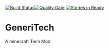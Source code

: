 [![Build Status](http://144.217.11.180:8111/app/rest/builds/buildType:Generitech_Build/statusIcon)](http://144.217.11.180:8111/viewType.html?buildTypeId=Generitech_Build)[![Quality Gate](http://144.217.11.180:9000/api/badges/gate?key=key-1:master)](http://144.217.11.180:9000/dashboard?id=key-1%3Amaster)
[![Stories in Ready](https://badge.waffle.io/mailboxkiller/generitech.png?label=ready&title=Ready)](https://waffle.io/mailboxkiller/generitech)

# GeneriTech
A minecraft Tech Mod
